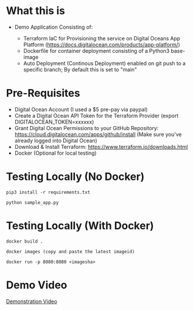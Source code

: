 # What this is

* Demo Application Consisting of:

  - Terraform IaC for Provisioning the service on Digital Oceans App Platform (https://docs.digitalocean.com/products/app-platform/)
  - Dockerfile for container deployment consisting of a Python3 base-image
  - Auto Deployment (Continous Deployment) enabled on git push to a specific branch; By default this is set to "main"

# Pre-Requisites

* Digital Ocean Account (I used a $5 pre-pay via paypal)
* Create a Digital Ocean API Token for the Terraform Provider (export DIGITALOCEAN_TOKEN=xxxxxx)
* Grant Digital Ocean Permissions to your GitHub Repository: https://cloud.digitalocean.com/apps/github/install (Make sure you've already logged into Digital Ocean)
* Download & Install Terraform: https://www.terraform.io/downloads.html
* Docker (Optional for local testing)


# Testing Locally (No Docker)

 ```pip3 install -r requirements.txt```
 
 ```python sample_app.py```


# Testing Locally (With Docker)

``` docker build . ```

``` docker images (copy and paste the latest imageid) ```

``` docker run -p 8080:8080 <imagesha> ```

# Demo Video
[Demonstration Video](https://mgarber-ops-do-tutorial.s3.amazonaws.com/do-app-tutorial.mp4)
